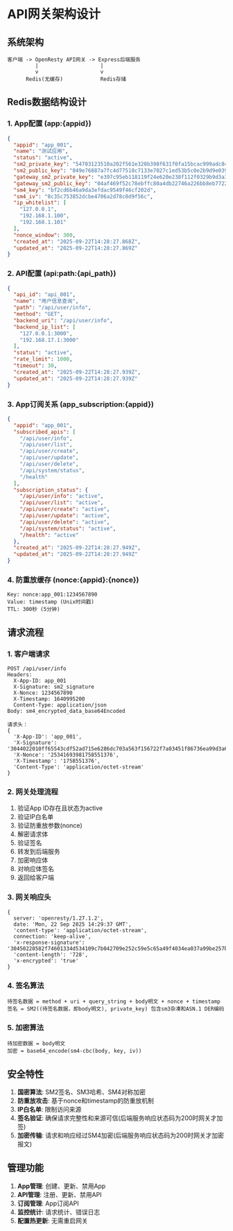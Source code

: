 # API网关架构设计

## 系统架构

```
客户端 -> OpenResty API网关 -> Express后端服务
         |                    |
         v                    v
      Redis(无缓存)            Redis存储
```

## Redis数据结构设计

### 1. App配置 (app:{appid})
```json
{
  "appid": "app_001",
  "name": "测试应用",
  "status": "active",
  "sm2_private_key": "54703123510a202f561e320b398f631f0fa15bcac999adc84ddb0b7ae6594545",
  "sm2_public_key": "049e76887a7fc4d77518c7133e7027c1ed53b5c0e2b9d9e0395981a39e3520dc7c8a10edfae7705f110df8435ee31f74b60466b67cb8382e32b2032ec8553f7215",
  "gateway_sm2_private_key": "e397c95eb118119f24e620e238f112f0329b9d3a379f1c790b605a0ef38286b8",
  "gateway_sm2_public_key": "04af469f52c78ebffc80a4db22746a226bb8eb7722fa1524a0c5c1386ef9cd2af05c1d2e15dccbc5960cf013eb82452d4a702e4c5766eef74cdad62174b158357c",
  "sm4_key": "bf2cd6b46a9da3efdac9549f46cf202d",
  "sm4_iv": "8c35c753852dcbe4706a2d78c0d9f56c",
  "ip_whitelist": [
    "127.0.0.1",
    "192.168.1.100",
    "192.168.1.101"
  ],
  "nonce_window": 300,
  "created_at": "2025-09-22T14:28:27.868Z",
  "updated_at": "2025-09-22T14:28:27.869Z"
}
```

### 2. API配置 (api:path:{api_path})
```json
{
  "api_id": "api_001",
  "name": "用户信息查询",
  "path": "/api/user/info",
  "method": "GET",
  "backend_uri": "/api/user/info",
  "backend_ip_list": [
    "127.0.0.1:3000",
    "192.168.17.1:3000"
  ],
  "status": "active",
  "rate_limit": 1000,
  "timeout": 30,
  "created_at": "2025-09-22T14:28:27.939Z",
  "updated_at": "2025-09-22T14:28:27.939Z"
}
```

### 3. App订阅关系 (app_subscription:{appid})
```json
{
  "appid": "app_001",
  "subscribed_apis": [
    "/api/user/info",
    "/api/user/list",
    "/api/user/create",
    "/api/user/update",
    "/api/user/delete",
    "/api/system/status",
    "/health"
  ],
  "subscription_status": {
    "/api/user/info": "active",
    "/api/user/list": "active",
    "/api/user/create": "active",
    "/api/user/update": "active",
    "/api/user/delete": "active",
    "/api/system/status": "active",
    "/health": "active"
  },
  "created_at": "2025-09-22T14:28:27.949Z",
  "updated_at": "2025-09-22T14:28:27.949Z"
}
```

### 4. 防重放缓存 (nonce:{appid}:{nonce})
```
Key: nonce:app_001:1234567890
Value: timestamp (Unix时间戳)
TTL: 300秒 (5分钟)
```

## 请求流程

### 1. 客户端请求
```
POST /api/user/info
Headers:
  X-App-ID: app_001
  X-Signature: sm2_signature
  X-Nonce: 1234567890
  X-Timestamp: 1640995200
  Content-Type: application/json
Body: sm4_encrypted_data_base64Encoded

请求头：
{
  'X-App-ID': 'app_001',
  'X-Signature': '3044022010ff65543cdf52ad715e6286dc703a563f156722f7a03451f86736ea99d3a6810220652852a5b37cfc7680a80f16d1d5418016721bcebf3fe5d6cabbb67db89d485f',
  'X-Nonce': '25341693981758551376',
  'X-Timestamp': '1758551376',
  'Content-Type': 'application/octet-stream'
}
```

### 2. 网关处理流程
1. 验证App ID存在且状态为active
2. 验证IP白名单
3. 验证防重放参数(nonce)
4. 解密请求体
5. 验证签名
6. 转发到后端服务
7. 加密响应体
8. 对响应体签名
9. 返回给客户端

### 3. 网关响应头
```
{
  server: 'openresty/1.27.1.2',
  date: 'Mon, 22 Sep 2025 14:29:37 GMT',
  'content-type': 'application/octet-stream',
  connection: 'keep-alive',
  'x-response-signature': '30450220582f74601334d534109c7b042709e252c59e5c65a49f4034ea037a99be257b2502210088a285d454c8cdfd4758e778a2da36bdb76cc589e1716de3fa2f2a23d1968821',
  'content-length': '728',
  'x-encrypted': 'true'
}
```

### 4. 签名算法
```
待签名数据 = method + uri + query_string + body明文 + nonce + timestamp
签名 = SM2((待签名数据，即body明文), private_key) 包含sm3杂凑和ASN.1 DER编码
```

### 5. 加密算法
```
待加密数据 = body明文
加密 = base64_encode(sm4-cbc(body, key, iv))
```

## 安全特性

1. **国密算法**: SM2签名、SM3哈希、SM4对称加密
2. **防重放攻击**: 基于nonce和timestamp的防重放机制
3. **IP白名单**: 限制访问来源
4. **签名验证**: 确保请求完整性和来源可信(后端服务响应状态码为200时网关才加签)
5. **加密传输**: 请求和响应经过SM4加密(后端服务响应状态码为200时网关才加密报文)

## 管理功能

1. **App管理**: 创建、更新、禁用App
2. **API管理**: 注册、更新、禁用API
3. **订阅管理**: App订阅API
4. **监控统计**: 请求统计、错误日志
5. **配置热更新**: 无需重启网关
